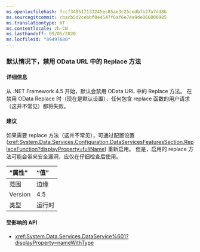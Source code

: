 ```yaml
---
ms.openlocfilehash: fccf349517133245ec85ae3c25cedbfb27a7dd8b
ms.sourcegitcommit: cbacb5d2cebbf044547f6af6e74a9de866800985
ms.translationtype: HT
ms.contentlocale: zh-CN
ms.lasthandoff: 09/05/2020
ms.locfileid: "89497680"
---
```

### <a name="the-replace-method-in-odata-urls-is-disabled-by-default"></a>默认情况下，禁用 OData URL 中的 Replace 方法

#### <a name="details"></a>详细信息

从 .NET Framework 4.5 开始，默认会禁用 OData URL 中的 Replace 方法。 在禁用 OData Replace 时（现在是默认设置），任何包含 replace 函数的用户请求（这并不常见）都将失败。

#### <a name="suggestion"></a>建议

如果需要 replace 方法（这并不常见），可通过配置设置 (<xref:System.Data.Services.Configuration.DataServicesFeaturesSection.ReplaceFunction?displayProperty=fullName>) 重新启用。 但是，启用的 replace 方法可能会带来安全漏洞，应仅在仔细检查后使用。

| “属性”    | “值”       |
|:--------|:------------|
| 范围   |边缘|
|Version|4.5|
|类型|运行时|

#### <a name="affected-apis"></a>受影响的 API

- <xref:System.Data.Services.DataService%601?displayProperty=nameWithType>

<!--

#### Affected APIs

- ``T:System.Data.Services.DataService`1``

-->
